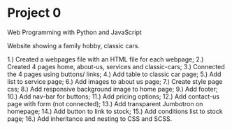 # Project 0

Web Programming with Python and JavaScript

Website showing a family hobby, classic cars.

1.) Created a webpages file with an HTML file for each webpage;
2.) Created 4 pages home, about-us, services and classic-cars;
3.) Connected the 4 pages using buttons/ links;
4.) Add table to classic car page;
5.) Add list to service page;
6.) Add images to about us page;
7.) Create style page css;
8.) Add responsive background image to home page;
9.) Add footer;
10.) Add nav-bar for buttons;
11.) Add pricing options;
12.) Add contact-us page with form (not connected);
13.) Add transparent Jumbotron on homepage;
14.) Add button to link to stock;
15.) Add conditions list to stock page;
16.) Add inheritance and nesting to CSS and SCSS.
